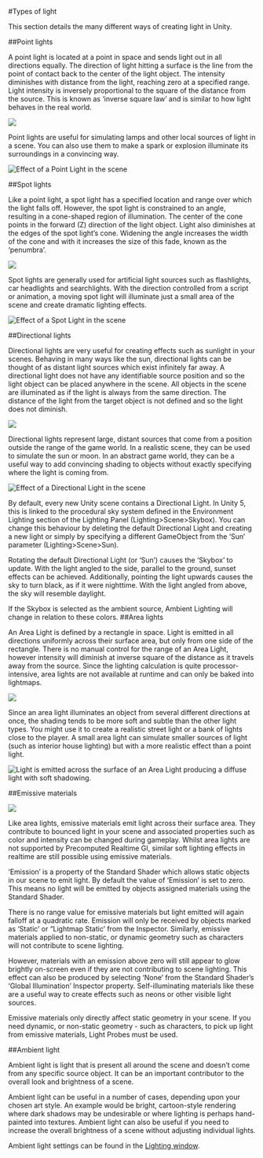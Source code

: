 #Types of light

This section details the many different ways of creating light in Unity.

##Point lights

A point light is located at a point in space and sends light out in all directions equally. The direction of light hitting a surface is the line from the point of contact back to the center of the light object. The intensity diminishes with distance from the light, reaching zero at a specified range. Light intensity is inversely proportional to the square of the distance from the source. This is known as ‘inverse square law’ and is similar to how light behaves in the real world.

![](../uploads/Main/PointLightDiagram.svg)

Point lights are useful for simulating lamps and other local sources of light in a scene. You can also use them to make a spark or explosion illuminate its surroundings in a convincing way.

![Effect of a Point Light in the scene](../uploads/Main/Light-Point.jpg)

##Spot lights

Like a point light, a spot light has a specified location and range over which the light falls off. However, the spot light is constrained to an angle, resulting in a cone-shaped region of illumination. The center of the cone points in the forward (Z) direction of the light object. Light also diminishes at the edges of the spot light’s cone. Widening the angle increases the width of the cone and with it increases the size of this fade, known as the ‘penumbra’.

![](../uploads/Main/SpotLightDiagram.svg)

Spot lights are generally used for artificial light sources such as flashlights, car headlights and searchlights. With the direction controlled from a script or animation, a moving spot light will illuminate just a small area of the scene and create dramatic lighting effects.

![Effect of a Spot Light in the scene](../uploads/Main/Light-Spot.jpg) 


##Directional lights

Directional lights are very useful for creating effects such as sunlight in your scenes. Behaving in many ways like the sun, directional lights can be thought of as distant light sources which exist infinitely far away. A directional light does not have any identifiable source position and so the light object can be placed anywhere in the scene. All objects in the scene are illuminated as if the light is always from the same direction. The distance of the light from the target object is not defined and so the light does not diminish.

![](../uploads/Main/DirectionalLightDiagram.svg)

Directional lights represent large, distant sources that come from a position outside the range of the game world. In a realistic scene, they can be used to simulate the sun or moon. In an abstract game world, they can be a useful way to add convincing shading to objects without exactly specifying where the light is coming from. 

![Effect of a Directional Light in the scene](../uploads/Main/Light-Direct.jpg) 

By default, every new Unity scene contains a Directional Light. In Unity 5, this is linked to the procedural sky system defined in the Environment Lighting section of the Lighting Panel (Lighting>Scene>Skybox). You can change this behaviour by deleting the default Directional Light and creating a new light or simply by specifying a different GameObject from the ‘Sun’ parameter (Lighting>Scene>Sun).
Rotating the default Directional Light (or ‘Sun’) causes the ‘Skybox’ to update. With the light angled to the side, parallel to the ground, sunset effects can be achieved. Additionally, pointing the light upwards causes the sky to turn black, as if it were nighttime. With the light angled from above, the sky will resemble daylight.
If the Skybox is selected as the ambient source, Ambient Lighting will change in relation to these colors.
##Area lights

An <span class='doc-keyword'>Area Light</span> is defined by a rectangle in space. Light is emitted in all directions uniformly across their surface area, but only from one side of the rectangle. There is no manual control for the range of an Area Light, however intensity will diminish at inverse square of the distance as it travels away from the source. Since the lighting calculation is quite processor-intensive, area lights are not available at runtime and can only be baked into lightmaps. 

![](../uploads/Main/AreaLightDiagram.svg)

Since an area light illuminates an object from several different directions at once, the shading tends to be more soft and subtle than the other light types. You might use it to create a realistic street light or a bank of lights close to the player. A small area light can simulate smaller sources of light (such as interior house lighting) but with a more realistic effect than a point light.

![Light is emitted across the surface of an Area Light producing a diffuse light with soft shadowing.](../uploads/GlobalIllumination/AreaLights.png)

##Emissive materials
![](../uploads/GlobalIllumination/EmissiveMaterial.png)

Like area lights, emissive materials emit light across their surface area. They contribute to bounced light in your scene and associated properties such as color and intensity can be changed during gameplay. Whilst area lights are not supported by Precomputed Realtime GI, similar soft lighting effects in realtime are still possible using emissive materials.

‘Emission’ is a property of the Standard Shader which allows static objects in our scene to emit light. By default the value of ‘Emission’ is set to zero. This means no light will be emitted by objects assigned materials using the Standard Shader. 

There is no range value for emissive materials but light emitted will again falloff at a quadratic rate. Emission will only be received by objects marked as ‘Static’ or “Lightmap Static’ from the Inspector. Similarly, emissive materials applied to non-static, or dynamic geometry such as characters will not contribute to scene lighting.

However, materials with an emission above zero will still appear to glow brightly on-screen even if they are not contributing to scene lighting. This effect can also be produced by selecting ‘None’ from the Standard Shader’s ‘Global Illumination’ Inspector property. Self-illuminating materials like these are a useful way to create effects such as neons or other visible light sources.


Emissive materials only directly affect static geometry in your scene. If you need dynamic, or non-static geometry - such as characters, to pick up light from emissive materials, Light Probes must be used.

##Ambient light

Ambient light is light that is present all around the scene and doesn’t come from any specific source object. It can be an important contributor to the overall look and brightness of a scene.

Ambient light can be useful in a number of cases, depending upon your chosen art style. An example would be bright, cartoon-style rendering where dark shadows may be undesirable or where lighting is perhaps hand-painted into textures. Ambient light can also be useful if you need to increase the overall brightness of a scene without adjusting individual lights.

Ambient light settings can be found in the [Lighting window](GlobalIllumination).